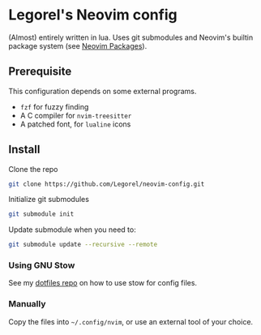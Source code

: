 # Legorel's Neovim config

(Almost) entirely written in lua. Uses git submodules and Neovim's builtin package system (see [Neovim Packages](https://neovim.io/doc/user/repeat.html#packages)).

## Prerequisite

This configuration depends on some external programs.

- `fzf` for fuzzy finding
- A C compiler for `nvim-treesitter`
- A patched font, for `lualine` icons 

## Install

Clone the repo

```bash
git clone https://github.com/Legorel/neovim-config.git
```

Initialize git submodules

```bash
git submodule init
```

Update submodule when you need to:

```bash
git submodule update --recursive --remote
```

### Using GNU Stow

See my [dotfiles repo](https://github.com/Legorel/dotfiles) on how to use stow for config files.

### Manually

Copy the files into `~/.config/nvim`, or use an external tool of your choice.
